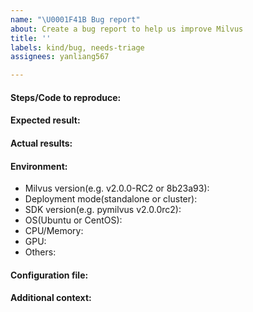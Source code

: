 ```yaml
---
name: "\U0001F41B Bug report"
about: Create a bug report to help us improve Milvus
title: ''
labels: kind/bug, needs-triage
assignees: yanliang567

---
```


<!-- Please state your issue using the following template and, most importantly, in English. -->

#### Steps/Code to reproduce:


#### Expected result:


#### Actual results:



#### Environment:
- Milvus version(e.g. v2.0.0-RC2 or 8b23a93):
- Deployment mode(standalone or cluster):
- SDK version(e.g. pymilvus v2.0.0rc2):
- OS(Ubuntu or CentOS): 
- CPU/Memory: 
- GPU: 
- Others: 

#### Configuration file:


#### Additional context:

